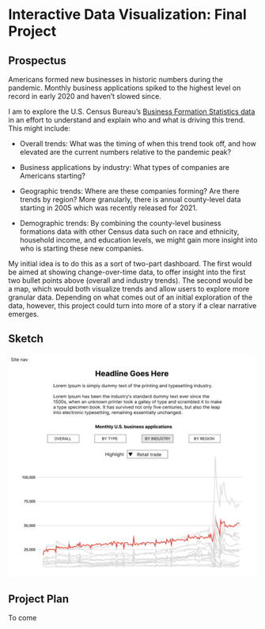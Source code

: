 # Interactive Data Visualization: Final Project

## Prospectus

Americans formed new businesses in historic numbers during the pandemic. Monthly business applications spiked to the highest level on record in early 2020 and haven’t slowed since. 

I am to explore the U.S. Census Bureau’s [Business Formation Statistics data](https://www.census.gov/econ/bfs/index.html) in an effort to understand and explain who and what is driving this trend. This might include:

- Overall trends: What was the timing of when this trend took off, and how elevated are the current numbers relative to the pandemic peak?

- Business applications by industry: What types of companies are Americans starting? 

- Geographic trends: Where are these companies forming? Are there trends by region? More granularly, there is annual county-level data starting in 2005 which was recently released for 2021.

- Demographic trends: By combining the county-level business formations data with other Census data such on race and ethnicity, household income, and education levels, we might gain more insight into who is starting these new companies.

My initial idea is to do this as a sort of two-part dashboard. The first would be aimed at showing change-over-time data, to offer insight into the first two bullet points above (overall and industry trends). The second would be a map, which would both visualize trends and allow users to explore more granular data. Depending on what comes out of an initial exploration of the data, however, this project could turn into more of a story if a clear narrative emerges.


## Sketch
![Final project wireframe](https://github.com/naterattner/Interactive-Data-Vis-Fall2022/blob/main/final_project/imgs/final_project_wireframe.png)


## Project Plan
To come




